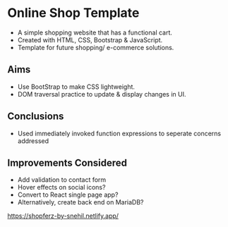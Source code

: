 # Online Shop Template #
- A simple shopping website that has a functional cart.
- Created with HTML, CSS, Bootstrap & JavaScript.
- Template for future shopping/ e-commerce solutions.

## Aims ##
- Use BootStrap to make CSS lightweight.
- DOM traversal practice to update & display changes in UI.

## Conclusions ##
- Used immediately invoked function expressions to seperate concerns addressed

## Improvements Considered ##
- Add validation to contact form
- Hover effects on social icons?
- Convert to React single page app?
- Alternatively, create back end on MariaDB?

https://shopferz-by-snehil.netlify.app/ 
